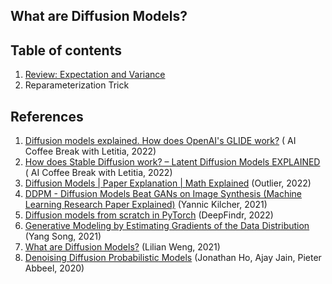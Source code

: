 ## What are Diffusion Models?

## Table of contents
1. [Review: Expectation and Variance](https://github.com/phykn/diffusion_models_tutorial/blob/main/00_theory/01_review.ipynb)
2. Reparameterization Trick

## References
1. [Diffusion models explained. How does OpenAI's GLIDE work?](https://youtu.be/344w5h24-h8) (
AI Coffee Break with Letitia, 2022)
2. [How does Stable Diffusion work? – Latent Diffusion Models EXPLAINED](https://youtu.be/J87hffSMB60) (
AI Coffee Break with Letitia, 2022)
3. [Diffusion Models | Paper Explanation | Math Explained](https://youtu.be/HoKDTa5jHvg) (Outlier, 2022)
4. [DDPM - Diffusion Models Beat GANs on Image Synthesis (Machine Learning Research Paper Explained)](https://youtu.be/W-O7AZNzbzQ) (Yannic Kilcher, 2021)
5. [Diffusion models from scratch in PyTorch](https://youtu.be/a4Yfz2FxXiY) (DeepFindr, 2022)
6. [Generative Modeling by Estimating Gradients of the Data Distribution](https://yang-song.net/blog/2021/score) (Yang Song, 2021)
7. [What are Diffusion Models?](https://lilianweng.github.io/posts/2021-07-11-diffusion-models) (Lilian Weng, 2021)
8. [Denoising Diffusion Probabilistic Models](https://arxiv.org/abs/2006.11239) (Jonathan Ho, Ajay Jain, Pieter Abbeel, 2020)

